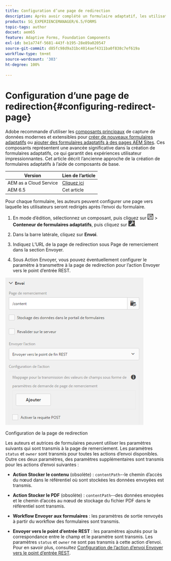 ```yaml
---
title: Configuration d’une page de redirection
description: Après avoir complété un formulaire adaptatif, les utilisateurs et utilisatrices peuvent être redirigés vers une page web que les auteurs et autrices de formulaires peuvent configurer lors de la phase de création du formulaire.
products: SG_EXPERIENCEMANAGER/6.5/FORMS
topic-tags: author
docset: aem65
feature: Adaptive Forms, Foundation Components
exl-id: be1a774f-5681-443f-b195-28e89a020547
source-git-commit: d85fc98d9a31bc4014aef4311ba0f838c7ef619a
workflow-type: tm+mt
source-wordcount: '303'
ht-degree: 100%

---
```


# Configuration d’une page de redirection{#configuring-redirect-page}

<span class="preview"> Adobe recommande d’utiliser les [composants principaux](https://experienceleague.adobe.com/docs/experience-manager-core-components/using/adaptive-forms/introduction.html?lang=fr) de capture de données modernes et extensibles pour [créer de nouveaux formulaires adaptatifs](/help/forms/using/create-an-adaptive-form-core-components.md) ou [ajouter des formulaires adaptatifs à des pages AEM Sites](/help/forms/using/create-or-add-an-adaptive-form-to-aem-sites-page.md). Ces composants représentent une avancée significative dans la création de formulaires adaptatifs, ce qui garantit des expériences utilisateur impressionnantes. Cet article décrit l’ancienne approche de la création de formulaires adaptatifs à l’aide de composants de base. </span>

| Version | Lien de l’article |
| -------- | ---------------------------- |
| AEM as a Cloud Service | [Cliquez ici](https://experienceleague.adobe.com/docs/experience-manager-cloud-service/content/forms/adaptive-forms-authoring/authoring-adaptive-forms-foundation-components/configure-submit-actions-and-metadata-submission/configuring-redirect-page.html?lang=fr) |
| AEM 6.5 | Cet article |

Pour chaque formulaire, les auteurs peuvent configurer une page vers laquelle les utilisateurs seront redirigés après l’envoi du formulaire.

1. En mode d’édition, sélectionnez un composant, puis cliquez sur ![field-level](assets/field-level.png) > **Conteneur de formulaires adaptatifs**, puis cliquez sur ![cmppr](assets/cmppr.png).

1. Dans la barre latérale, cliquez sur **Envoi**.

1. Indiquez L’URL de la page de redirection sous Page de remerciement dans la section Envoyer. 
1. Sous Action Envoyer, vous pouvez éventuellement configurer le paramètre à transmettre à la page de redirection pour l’action Envoyer vers le point d’entrée REST.

![Configuration de la page de redirection](assets/thank-you-setting-1.png)

Configuration de la page de redirection

Les auteurs et autrices de formulaires peuvent utiliser les paramètres suivants qui sont transmis à la page de remerciement. Les paramètres `status` et `owner` sont transmis pour toutes les actions d’envoi disponibles. Outre ces deux paramètres, des paramètres supplémentaires sont transmis pour les actions d’envoi suivantes :

* **Action Stocker le contenu** (obsolète) : `contentPath`--le chemin d’accès du nœud dans le référentiel où sont stockées les données envoyées est transmis.

* **Action Stocker le PDF** (obsolète) : `contentPath`--des données envoyées et le chemin d’accès au nœud de stockage du fichier PDF dans le référentiel sont transmis.

* **Workflow Envoyer aux formulaires** : les paramètres de sortie renvoyés à partir du workflow des formulaires sont transmis.

* **Envoyer vers le point d’entrée REST** : les paramètres ajoutés pour la correspondance entre le champ et le paramètre sont transmis. Les paramètres `status` et `owner` ne sont pas transmis à cette action d’envoi. Pour en savoir plus, consultez [Configuration de l’action d’envoi Envoyer vers le point d’entrée REST](../../forms/using/configuring-submit-actions.md). 

